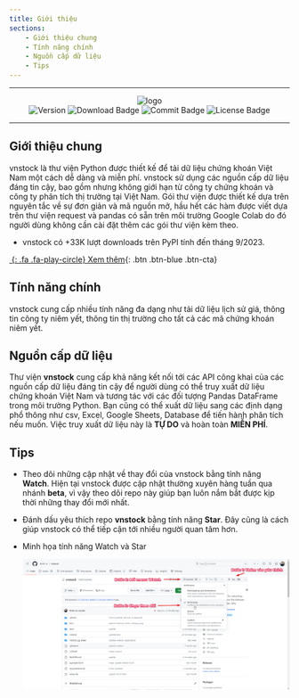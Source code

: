 ```yaml
---
title: Giới thiệu
sections:
    - Giới thiệu chung
    - Tính năng chính
    - Nguồn cấp dữ liệu
    - Tips
---
```


---

<div id="badges" align="center">
<img src="https://raw.githubusercontent.com/thinh-vu/vnstock/docs/assets/images/vnstock-logo-white.jpg" alt= "logo"/>
</div>

<div id="badges" align="center">
<img src="https://img.shields.io/pypi/pyversions/vnstock?logoColor=brown&style=plastic" alt= "Version"/>
<img src="https://img.shields.io/pypi/dm/vnstock" alt="Download Badge"/>
<img src="https://img.shields.io/github/last-commit/thinh-vu/vnstock" alt="Commit Badge"/>
<img src="https://img.shields.io/github/license/thinh-vu/vnstock?color=red" alt="License Badge"/>
</div>

---

## Giới thiệu chung
vnstock là thư viện Python được thiết kế để tải dữ liệu chứng khoán Việt Nam một cách dễ dàng và miễn phí. vnstock sử dụng các nguồn cấp dữ liệu đáng tin cậy, bao gồm nhưng không giới hạn từ công ty chứng khoán và công ty phân tích thị trường tại Việt Nam. Gói thư viện được thiết kế dựa trên nguyên tắc về sự đơn giản và mã nguồn mở, hầu hết các hàm được viết dựa trên thư viện request và pandas có sẵn trên môi trường Google Colab do đó người dùng không cần cài đặt thêm các gói thư viện kèm theo.

- vnstock có +33K lượt downloads trên PyPI tính đến tháng 9/2023.

[*&nbsp;*{: .fa .fa-play-circle}        Xem thêm](assets/images/vnstock_download_stats.png?raw=true){: .btn .btn-blue .btn-cta}


## Tính năng chính
vnstock cung cấp nhiều tính năng đa dạng như tải dữ liệu lịch sử giá, thông tin công ty niêm yết, thông tin thị trường cho tất cả các mã chứng khoán niêm yết.

## Nguồn cấp dữ liệu
Thư viện **vnstock** cung cấp khả năng kết nối tới các API công khai của các nguồn cấp dữ liệu đáng tin cậy để người dùng có thể truy xuất dữ liệu chứng khoán Việt Nam và tương tác với các đối tượng Pandas DataFrame trong môi trường Python. Bạn cũng có thể xuất dữ liệu sang các định dạng phổ thông như csv, Excel, Google Sheets, Database để tiến hành phân tích nếu muốn. Việc truy xuất dữ liệu này là **TỰ DO** và hoàn toàn **MIỄN PHÍ**.

## Tips
- Theo dõi những cập nhật về thay đổi của vnstock bằng tính năng **Watch**. Hiện tại vnstock được cập nhật thường xuyên hàng tuần qua nhánh **beta**, vì vậy theo dõi repo này giúp bạn luôn nắm bắt được kịp thời những thay đổi mới nhất.
- Đánh dấu yêu thích repo **vnstock** bằng tính năng **Star**. Đây cũng là cách giúp vnstock có thể tiếp cận tới nhiều người quan tâm hơn.

- Minh họa tính năng Watch và Star

  <div class="watch-star">
   <a href="assets/images/vnstock-watch-and-star.png?raw=true" data-title="Minh họa tính năng Watch và Star" data-toggle="lightbox"><img class="img-responsive" src="assets/images/vnstock-watch-and-star.png?raw=true" alt="screenshot" /></a>
   <a class="mask" href="assets/images/vnstock-watch-and-star.png?raw=true" data-title="Minh họa tính năng Watch và Star" data-toggle="lightbox"><i class="icon fa fa-search-plus"></i></a>
  </div>